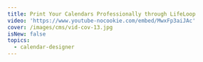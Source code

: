 ```yaml
---
title: Print Your Calendars Professionally through LifeLoop
video: 'https://www.youtube-nocookie.com/embed/MwxFp3aiJAc'
cover: /images/cms/vid-cov-13.jpg
isNew: false
topics:
  - calendar-designer
---
```

